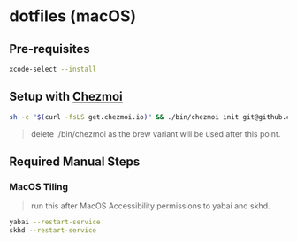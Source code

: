# dotfiles (macOS)

## Pre-requisites

```sh
xcode-select --install
```

## Setup with [Chezmoi](https://chezmoi.io/)

```sh
sh -c "$(curl -fsLS get.chezmoi.io)" && ./bin/chezmoi init git@github.com:alankritjoshi/dotfiles.git
```

> delete ./bin/chezmoi as the brew variant will be used after this point.


## Required Manual Steps

### MacOS Tiling

> run this after MacOS Accessibility permissions to yabai and skhd.

```sh
yabai --restart-service
skhd --restart-service
```

